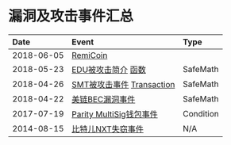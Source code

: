 # 漏洞及攻击事件汇总

Date | Event | Type
:-|:-|:-
2018-06-05 |[RemiCoin](https://www.toutiao.com/i6564124977841308168/?iid=34290258025&app=news_article&timestamp=1528415283&article_category=stock&tt_from=weixin&utm_source=weixin&utm_medium=toutiao_ios&utm_campaign=client_share&wxshare_count=1&from=groupmessage&isappinstalled=0) |
2018-05-23 |[EDU被攻击简介](https://mp.weixin.qq.com/s/MNXXdKmjqRLng53noP10ig) [函数](https://wx.zsxq.com/mweb/views/topicdetail/topicdetail.html?topic_id=88281145545222&user_id=5812841144&from=singlemessage&isappinstalled=0) | SafeMath
2018-04-26 |[SMT被攻击事件](https://zhuanlan.zhihu.com/p/36116810) [Transaction](https://etherscan.io/address/0x55f93985431fc9304077687a35a1ba103dc1e081#code) |SafeMath
2018-04-22 |[美链BEC漏洞事件](https://learnblockchain.cn/2018/04/25/bec-overflow/) |SafeMath
2017-07-19 |[Parity MultiSig钱包事件](https://zhuanlan.zhihu.com/p/28346439) |Condition
2014-08-15 |[比特儿NXT失窃事件](http://www.8btc.com/bter49) | N/A

